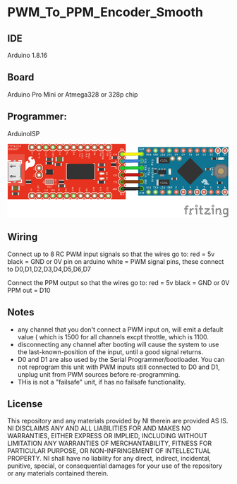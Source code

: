 # PWM_To_PPM_Encoder_Smooth

## IDE
Arduino 1.8.16

## Board
Arduino Pro Mini or Atmega328 or 328p chip

## Programmer:
ArduinoISP

![FTDI Setup](8pwm_to_ppm328/cypressUSBUART.png)

## Wiring
Connect up to 8 RC PWM input signals so that the wires go to:
     red = 5v
     black = GND or 0V pin on arduino
     white = PWM signal pins, these connect to D0,D1,D2,D3,D4,D5,D6,D7

Connect the PPM output so that the wires go to:
     red = 5v
     black = GND or 0V
     PPM out = D10 
     
## Notes 
* any channel that you don't connect a PWM input on, will emit a default value ( which is 1500 for all channels excpt throttle, which is 1100.
* disconnecting any channel after booting will cause the system to use the last-known-position of the input, until a good signal returns.
* D0 and D1 are also used by the Serial Programmer/bootloader.   You can not reprogram this unit with PWM inputs still connected to D0 and D1, unplug unit from PWM sources before re-programming.
* THis is not a "failsafe" unit, if has no failsafe functionality.

## License
This repository and any materials provided by NI therein are provided AS IS. NI DISCLAIMS ANY AND ALL LIABILITIES FOR AND MAKES NO WARRANTIES, EITHER EXPRESS OR IMPLIED, INCLUDING WITHOUT LIMITATION ANY WARRANTIES OF MERCHANTABILITY, FITNESS FOR PARTICULAR PURPOSE, OR NON-INFRINGEMENT OF INTELLECTUAL PROPERTY. NI shall have no liability for any direct, indirect, incidental, punitive, special, or consequential damages for your use of the repository or any materials contained therein.

